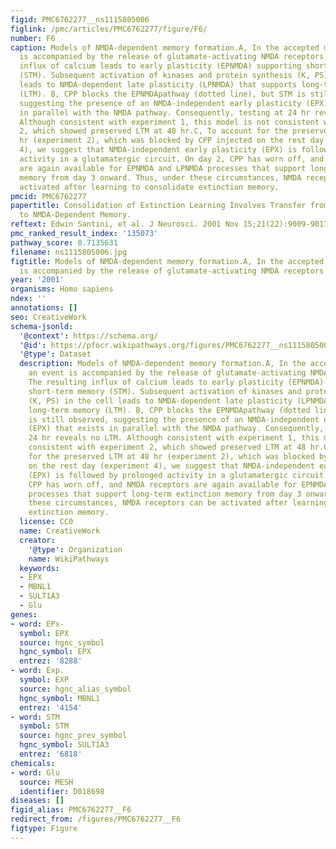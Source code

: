 ```yaml
---
figid: PMC6762277__ns1115805006
figlink: /pmc/articles/PMC6762277/figure/F6/
number: F6
caption: Models of NMDA-dependent memory formation.A, In the accepted model, an event
  is accompanied by the release of glutamate-activating NMDA receptors. The resulting
  influx of calcium leads to early plasticity (EPNMDA) supporting short-term memory
  (STM). Subsequent activation of kinases and protein synthesis (K, PS) in the cell
  leads to NMDA-dependent late plasticity (LPNMDA) that supports long-term memory
  (LTM). B, CPP blocks the EPNMDApathway (dotted line), but STM is still observed,
  suggesting the presence of an NMDA-independent early plasticity (EPX) that exists
  in parallel with the NMDA pathway. Consequently, testing at 24 hr reveals no LTM.
  Although consistent with experiment 1, this model is not consistent with experiment
  2, which showed preserved LTM at 48 hr.C, To account for the preserved LTM at 48
  hr (experiment 2), which was blocked by CPP injected on the rest day (experiment
  4), we suggest that NMDA-independent early plasticity (EPX) is followed by prolonged
  activity in a glutamatergic circuit. On day 2, CPP has worn off, and NMDA receptors
  are again available for EPNMDA and LPNMDA processes that support long-term extinction
  memory from day 3 onward. Thus, under these circumstances, NMDA receptors can be
  activated after learning to consolidate extinction memory.
pmcid: PMC6762277
papertitle: Consolidation of Extinction Learning Involves Transfer from NMDA-Independent
  to NMDA-Dependent Memory.
reftext: Edwin Santini, et al. J Neurosci. 2001 Nov 15;21(22):9009-9017.
pmc_ranked_result_index: '135073'
pathway_score: 0.7135631
filename: ns1115805006.jpg
figtitle: Models of NMDA-dependent memory formation.A, In the accepted model, an event
  is accompanied by the release of glutamate-activating NMDA receptors
year: '2001'
organisms: Homo sapiens
ndex: ''
annotations: []
seo: CreativeWork
schema-jsonld:
  '@context': https://schema.org/
  '@id': https://pfocr.wikipathways.org/figures/PMC6762277__ns1115805006.html
  '@type': Dataset
  description: Models of NMDA-dependent memory formation.A, In the accepted model,
    an event is accompanied by the release of glutamate-activating NMDA receptors.
    The resulting influx of calcium leads to early plasticity (EPNMDA) supporting
    short-term memory (STM). Subsequent activation of kinases and protein synthesis
    (K, PS) in the cell leads to NMDA-dependent late plasticity (LPNMDA) that supports
    long-term memory (LTM). B, CPP blocks the EPNMDApathway (dotted line), but STM
    is still observed, suggesting the presence of an NMDA-independent early plasticity
    (EPX) that exists in parallel with the NMDA pathway. Consequently, testing at
    24 hr reveals no LTM. Although consistent with experiment 1, this model is not
    consistent with experiment 2, which showed preserved LTM at 48 hr.C, To account
    for the preserved LTM at 48 hr (experiment 2), which was blocked by CPP injected
    on the rest day (experiment 4), we suggest that NMDA-independent early plasticity
    (EPX) is followed by prolonged activity in a glutamatergic circuit. On day 2,
    CPP has worn off, and NMDA receptors are again available for EPNMDA and LPNMDA
    processes that support long-term extinction memory from day 3 onward. Thus, under
    these circumstances, NMDA receptors can be activated after learning to consolidate
    extinction memory.
  license: CC0
  name: CreativeWork
  creator:
    '@type': Organization
    name: WikiPathways
  keywords:
  - EPX
  - MBNL1
  - SULT1A3
  - Glu
genes:
- word: EPx-
  symbol: EPX
  source: hgnc_symbol
  hgnc_symbol: EPX
  entrez: '8288'
- word: Exp.
  symbol: EXP
  source: hgnc_alias_symbol
  hgnc_symbol: MBNL1
  entrez: '4154'
- word: STM
  symbol: STM
  source: hgnc_prev_symbol
  hgnc_symbol: SULT1A3
  entrez: '6818'
chemicals:
- word: Glu
  source: MESH
  identifier: D018698
diseases: []
figid_alias: PMC6762277__F6
redirect_from: /figures/PMC6762277__F6
figtype: Figure
---
```

